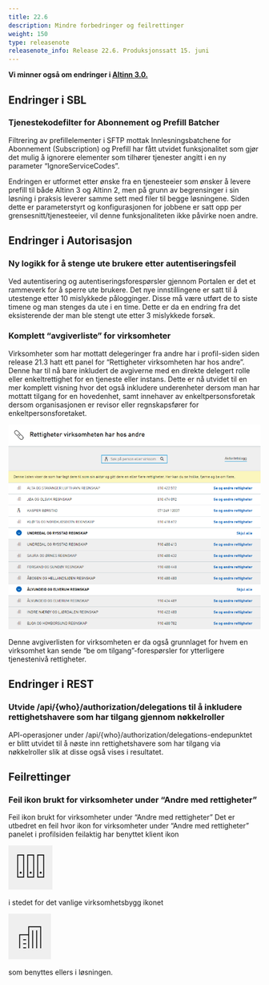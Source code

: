 ```yaml
---
title: 22.6
description: Mindre forbedringer og feilrettinger
weight: 150
type: releasenote
releasenote_info: Release 22.6. Produksjonssatt 15. juni
---
```

**Vi minner også om endringer i [Altinn 3.0.](https://github.com/Altinn/altinn-studio/releases)**

## Endringer i SBL

### Tjenestekodefilter for Abonnement og Prefill Batcher

Filtrering av prefillelementer i SFTP mottak Innlesningsbatchene for Abonnement (Subscription) og Prefill har fått utvidet funksjonalitet som gjør det mulig å ignorere elementer som tilhører tjenester angitt i en ny parameter “IgnoreServiceCodes”.

Endringen er utformet etter ønske fra en tjenesteeier som ønsker å levere prefill til både Altinn 3 og Altinn 2, men på grunn av begrensinger i sin løsning i praksis leverer samme sett med filer til begge løsningene. 
Siden dette er parameterstyrt og konfigurasjonen for jobbene er satt opp per grensesnitt/tjenesteeier, vil denne funksjonaliteten ikke påvirke noen andre.

## Endringer i Autorisasjon

### Ny logikk for å stenge ute brukere etter autentiseringsfeil

Ved autentisering og autentiseringsforespørsler gjennom Portalen er det et rammeverk for å sperre ute brukere. Det nye innstillingene er satt til å utestenge etter 10 mislykkede pålogginger. Disse må være utført de to siste timene og man stenges da ute i en time. Dette er da en endring fra det eksisterende der man ble stengt ute etter 3 mislykkede forsøk.

### Komplett “avgiverliste” for virksomheter

Virksomheter som har mottatt delegeringer fra andre har i profil-siden siden release 21.3 hatt ett panel for “Rettigheter virksomheten har hos andre”. 
Denne har til nå bare inkludert de avgiverne med en direkte delegert rolle eller enkeltrettighet for en tjeneste eller instans.
Dette er nå utvidet til en mer komplett visning hvor det også inkludere underenheter dersom man har mottatt tilgang for en hovedenhet, samt innehaver av enkeltpersonsforetak dersom organisasjonen er revisor eller regnskapsfører for enkeltpersonsforetaket.

![Skjermbilde som viser avgiverliste](Rettighetervirk.PNG " ")

Denne avgiverlisten for virksomheten er da også grunnlaget for hvem en virksomhet kan sende “be om tilgang”-forespørsler for ytterligere tjenestenivå rettigheter.

## Endringer i REST

### Utvide /api/{who}/authorization/delegations til å inkludere rettighetshavere som har tilgang gjennom nøkkelroller

API-operasjoner under /api/{who}/authorization/delegations-endepunktet er blitt utvidet til å nøste inn rettighetshavere som har tilgang via nøkkelroller slik at disse også vises i resultatet.

## Feilrettinger

### Feil ikon brukt for virksomheter under “Andre med rettigheter”

Feil ikon brukt for virksomheter under “Andre med rettigheter”
Det er utbedret en feil hvor ikon for virksomheter under “Andre med rettigheter” panelet i profilsiden feilaktig har benyttet klient ikon

![Skjermbilde som viser icon 1](Icon1.PNG " ")

i stedet for det vanlige virksomhetsbygg ikonet

![Skjermbilde som viser icon 2](Icon2.PNG " ")

som benyttes ellers i løsningen.
